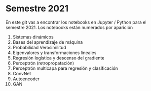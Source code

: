# Semestre 2021

En este git vas a encontrar los notebooks en Jupyter / Python para el semestre 2021. Los notebooks están numerados por aparición 

1. Sistemas dinámicos 
2. Bases del aprendizaje de máquina
3. Probabilidad Verosimilitud
3. Eigenvalores y transformaciones lineales
5. Regresión logística y descenso del gradiente
6. Perceptrón (retropropatación)
7. Perceptrón multicapa para regresión y clasificación
8. ConvNet
9. Autoencoder 
10. GAN 

```python

```
